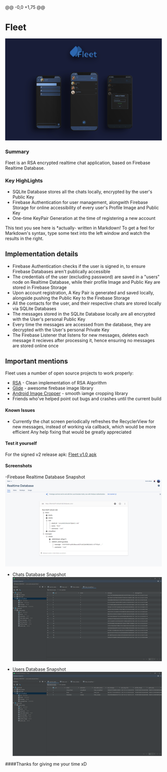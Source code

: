 @@ -0,0 +1,75 @@
# Fleet
![Fleet Logo](readme/fleet_intro_image.png)
### Summary
Fleet is an RSA encrypted realtime chat application, based on Firebase Realtime Database.


### Key HighLights
- SQLite Database stores all the chats locally, encrypted by the user's Public Key
- Firebase Authentication for user management, alongwith Firebase Storage for online accessibility of every user's Profile Image and Public Key
- One-time KeyPair Generation at the time of registering a new account


This text you see here is *actually- written in Markdown! To get a feel
for Markdown's syntax, type some text into the left window and
watch the results in the right.



## Implementation details
- Firebase Authentication checks if the user is signed in, to ensure Firebase Databases aren't publically accessible
- The credentials of the user (excluding password) are saved in a "users" node on Realtime Database, while their profile Image and Public Key are stored in Firebase Storage
- Upon account registration, A Key Pair is generated and saved locally, alongside pushing the Public Key to the Firebase Storage
- All the contacts for the user, and their respective chats are stored locally via SQLite Databases
- The messages stored in the SQLite Database locally are all encrypted with the User's personal Public Key
- Every time the messages are accessed from the database, they are decrypted with the User's personal Private Key
- The Firebase Listener that listens for new messages, deletes each message it recieves after processing it, hence ensuring no messages are stored online once

## Important mentions

Fleet uses a number of open source projects to work properly:

- [RSA] - Clean implementation of RSA Algorithm
- [Glide] - awesome firebase image library
- [Android Image Cropper] - smooth iamge cropping library
- Friends who've helped point out bugs and crashes until the current build

#### Known Issues
- Currently the chat screen periodically refreshes the RecyclerView for new messages, instead of working via callback, which would be more efficient
Any help fixing that would be greatly appreciated


#### Test it yourself

For the signed v2 release apk:
[Fleet v1.0 apk]

#### Screenshots

-Firebase Realtime Database Snapshot
![Chats Snapshot](readme/firebase_realtimeSnapshot.png)

- Chats Database Snapshot
![Chats Snapshot](readme/chats_snapshot.png)

- Users Database Snapshot
![Users Snapshot](readme/userlist_snapshot.png)

####Thanks for giving me your time xD

[//]: # (These are reference links used in the body of this note and get stripped out when the markdown processor does its job. There is no need to format nicely because it shouldn't be seen. Thanks SO - http://stackoverflow.com/questions/4823468/store-comments-in-markdown-syntax)

   
   [RSA]: <https://github.com/anujpatel/RSA-Algorithm/blob/master/RSAEncryptionDescription.java>
   [Glide]: <https://github.com/bumptech/glide>
   [Gulp]: <http://gulpjs.com>
   [Fleet v1.0 apk]: <app/release/app-release.apk>
[Android Image Cropper]:<https://github.com/ArthurHub/Android-Image-Cropper>
  
